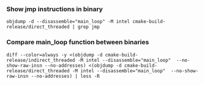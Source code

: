 ### Show jmp instructions in binary

```shell
objdump -d --disassemble="main_loop" -M intel cmake-build-release/direct_threaded | grep jmp
```

### Compare main_loop function between binaries

```shell
diff --color=always -y <(objdump -d cmake-build-release/indirect_threaded -M intel --disassemble="main_loop"  --no-show-raw-insn --no-addresses) <(objdump -d cmake-build-release/direct_threaded -M intel --disassemble="main_loop"  --no-show-raw-insn --no-addresses) | less -R
```
